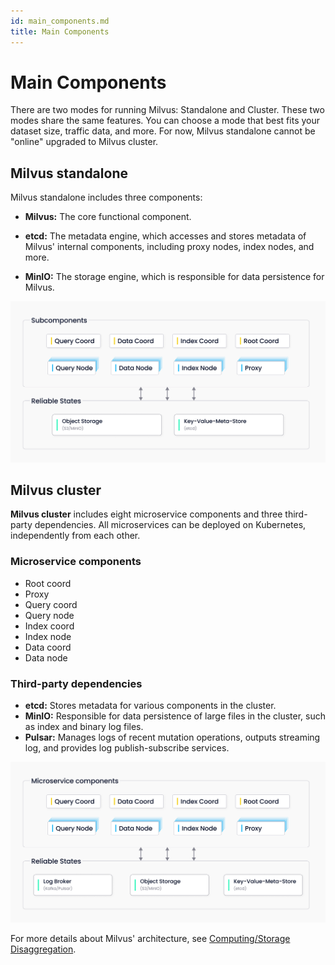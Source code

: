 ```yaml
---
id: main_components.md
title: Main Components
---
```


# Main Components

There are two modes for running Milvus: Standalone and Cluster. These two modes share the same features. You can choose a mode that best fits your dataset size, traffic data, and more. For now, Milvus standalone cannot be "online" upgraded to Milvus cluster. 

## Milvus standalone

 Milvus standalone includes three components:

- **Milvus:** The core functional component. 

- **etcd:** The metadata engine, which accesses and stores metadata of Milvus' internal components, including proxy nodes, index nodes, and more. 

- **MinIO:** The storage engine, which is responsible for data persistence for Milvus.

![Standalone_architecture](../../../assets/standalone_architecture.jpg)

## Milvus cluster

**Milvus cluster** includes eight microservice components and three third-party dependencies. All microservices can be deployed on Kubernetes, independently from each other. 

### Microservice components

- Root coord
- Proxy 
- Query coord 
- Query node 
- Index coord 
- Index node 
- Data coord 
- Data node

### Third-party dependencies

- **etcd:** Stores metadata for various components in the cluster. 
- **MinIO:**  Responsible for data persistence of large files in the cluster, such as index and binary log files. 
- **Pulsar:** Manages logs of recent mutation operations, outputs streaming log, and provides log publish-subscribe services.

![Distributed_architecture](../../../assets/distributed_architecture.jpg)

For more details about Milvus' architecture, see [Computing/Storage Disaggregation](four_layers.md).
